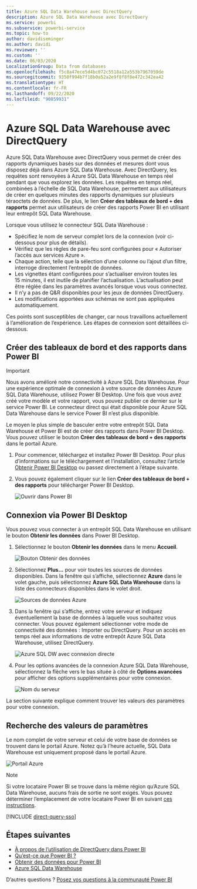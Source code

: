 ```yaml
---
title: Azure SQL Data Warehouse avec DirectQuery
description: Azure SQL Data Warehouse avec DirectQuery
ms.service: powerbi
ms.subservice: powerbi-service
ms.topic: how-to
author: davidiseminger
ms.author: davidi
ms.reviewer: ''
ms.custom: ''
ms.date: 06/03/2020
LocalizationGroup: Data from databases
ms.openlocfilehash: f5c8a47ece5d4bc072c5518a12a553b7967059de
ms.sourcegitcommit: 9350f994b7f18b0a52a2e9f8f8f8e472c342ea42
ms.translationtype: HT
ms.contentlocale: fr-FR
ms.lasthandoff: 09/22/2020
ms.locfileid: "90859931"
---
```

# <a name="azure-sql-data-warehouse-with-directquery"></a>Azure SQL Data Warehouse avec DirectQuery

Azure SQL Data Warehouse avec DirectQuery vous permet de créer des rapports dynamiques basés sur des données et mesures dont vous disposez déjà dans Azure SQL Data Warehouse. Avec DirectQuery, les requêtes sont renvoyées à Azure SQL Data Warehouse en temps réel pendant que vous explorez les données. Les requêtes en temps réel, combinées à l’échelle de SQL Data Warehouse, permettent aux utilisateurs de créer en quelques minutes des rapports dynamiques sur plusieurs téraoctets de données. De plus, le lien **Créer des tableaux de bord + des rapports** permet aux utilisateurs de créer des rapports Power BI en utilisant leur entrepôt SQL Data Warehouse.

Lorsque vous utilisez le connecteur SQL Data Warehouse :

* Spécifiez le nom de serveur complet lors de la connexion (voir ci-dessous pour plus de détails).
* Vérifiez que les règles de pare-feu sont configurées pour « Autoriser l’accès aux services Azure ».
* Chaque action, telle que la sélection d’une colonne ou l’ajout d’un filtre, interroge directement l’entrepôt de données.
* Les vignettes étant configurées pour s’actualiser environ toutes les 15 minutes, il est inutile de planifier l’actualisation.  L’actualisation peut être réglée dans les paramètres avancés lorsque vous vous connectez.
* Il n’y a pas de Q&R disponibles pour les jeux de données DirectQuery.
* Les modifications apportées aux schémas ne sont pas appliquées automatiquement.

Ces points sont susceptibles de changer, car nous travaillons actuellement à l’amélioration de l’expérience. Les étapes de connexion sont détaillées ci-dessous.

## <a name="build-dashboards-and-reports-in-power-bi"></a>Créer des tableaux de bord et des rapports dans Power BI

> [!Important]
> Nous avons amélioré notre connectivité à Azure SQL Data Warehouse. Pour une expérience optimale de connexion à votre source de données Azure SQL Data Warehouse, utilisez Power BI Desktop. Une fois que vous avez créé votre modèle et votre rapport, vous pouvez publier ce dernier sur le service Power BI. Le connecteur direct qui était disponible pour Azure SQL Data Warehouse dans le service Power BI n’est plus disponible.

Le moyen le plus simple de basculer entre votre entrepôt SQL Data Warehouse et Power BI est de créer des rapports dans Power BI Desktop. Vous pouvez utiliser le bouton **Créer des tableaux de bord + des rapports** dans le portail Azure.

1. Pour commencer, téléchargez et installez Power BI Desktop. Pour plus d’informations sur le téléchargement et l’installation, consultez l’article [Obtenir Power BI Desktop](../fundamentals/desktop-get-the-desktop.md) ou passez directement à l’étape suivante.

2. Vous pouvez également cliquer sur le lien **Créer des tableaux de bord + des rapports** pour télécharger Power BI Desktop.

    ![Ouvrir dans Power BI](media/service-azure-sql-data-warehouse-with-direct-connect/create-reports-01.png)


## <a name="connecting-through-power-bi-desktop"></a>Connexion via Power BI Desktop

Vous pouvez vous connecter à un entrepôt SQL Data Warehouse en utilisant le bouton **Obtenir les données** dans Power BI Desktop. 

1. Sélectionnez le bouton **Obtenir les données** dans le menu **Accueil**.  

    ![Bouton Obtenir des données](media/service-azure-sql-data-warehouse-with-direct-connect/create-reports-02.png)

2. Sélectionnez **Plus...** pour voir toutes les sources de données disponibles. Dans la fenêtre qui s’affiche, sélectionnez **Azure** dans le volet gauche, puis sélectionnez **Azure SQL Data Warehouse** dans la liste des connecteurs disponibles dans le volet droit.

    ![Sources de données Azure](media/service-azure-sql-data-warehouse-with-direct-connect/create-reports-03.png)

3. Dans la fenêtre qui s’affiche, entrez votre serveur et indiquez éventuellement la base de données à laquelle vous souhaitez vous connecter. Vous pouvez également sélectionner votre mode de connectivité des données : Importer ou DirectQuery. Pour un accès en temps réel aux informations de votre entrepôt Azure SQL Data Warehouse, utilisez DirectQuery.

    ![Azure SQL DW avec connexion directe](media/service-azure-sql-data-warehouse-with-direct-connect/create-reports-04.png)

4. Pour les options avancées de la connexion Azure SQL Data Warehouse, sélectionnez la flèche vers le bas située à côté de **Options avancées** pour afficher des options supplémentaires pour votre connexion.

    ![Nom du serveur](media/service-azure-sql-data-warehouse-with-direct-connect/create-reports-05.png)

La section suivante explique comment trouver les valeurs des paramètres pour votre connexion. 

## <a name="finding-parameter-values"></a>Recherche des valeurs de paramètres

Le nom complet de votre serveur et celui de votre base de données se trouvent dans le portail Azure. Notez qu’à l’heure actuelle, SQL Data Warehouse est uniquement proposé dans le portail Azure.

![Portail Azure](media/service-azure-sql-data-warehouse-with-direct-connect/azureportal.png)

> [!NOTE]
> Si votre locataire Power BI se trouve dans la même région qu’Azure SQL Data Warehouse, aucuns frais de sortie ne sont exigés. Vous pouvez déterminer l’emplacement de votre locataire Power BI en suivant [ces instructions](../admin/service-admin-where-is-my-tenant-located.md).

[!INCLUDE [direct-query-sso](../includes/direct-query-sso.md)]

## <a name="next-steps"></a>Étapes suivantes

* [À propos de l’utilisation de DirectQuery dans Power BI](desktop-directquery-about.md)
* [Qu’est-ce que Power BI ?](../fundamentals/power-bi-overview.md)  
* [Obtenir des données pour Power BI](service-get-data.md)  
* [Azure SQL Data Warehouse](/azure/sql-data-warehouse/sql-data-warehouse-overview-what-is/)

D’autres questions ? [Posez vos questions à la communauté Power BI](https://community.powerbi.com/)